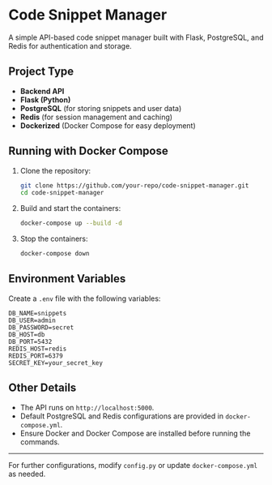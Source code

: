 # Code Snippet Manager

A simple API-based code snippet manager built with Flask, PostgreSQL, and Redis for authentication and storage.

## Project Type

- **Backend API**
- **Flask (Python)**
- **PostgreSQL** (for storing snippets and user data)
- **Redis** (for session management and caching)
- **Dockerized** (Docker Compose for easy deployment)

## Running with Docker Compose

1. Clone the repository:
   ```sh
   git clone https://github.com/your-repo/code-snippet-manager.git
   cd code-snippet-manager
   ```

2. Build and start the containers:
   ```sh
   docker-compose up --build -d
   ```

3. Stop the containers:
   ```sh
   docker-compose down
   ```

## Environment Variables

Create a `.env` file with the following variables:
```env
DB_NAME=snippets
DB_USER=admin
DB_PASSWORD=secret
DB_HOST=db
DB_PORT=5432
REDIS_HOST=redis
REDIS_PORT=6379
SECRET_KEY=your_secret_key
```

## Other Details

- The API runs on `http://localhost:5000`.
- Default PostgreSQL and Redis configurations are provided in `docker-compose.yml`.
- Ensure Docker and Docker Compose are installed before running the commands.

---

For further configurations, modify `config.py` or update `docker-compose.yml` as needed.

